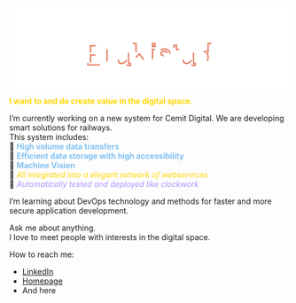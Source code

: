 <!-- contents of title.svg is from github.com/aeneasr/aeneasr -->
![BraKistad](title.svg)
<b style='color:gold'>I want to and do create value in the digital space.</b></br>


I’m currently working on a new system for Cemit Digital. We are developing smart solutions for railways.</br>
This system includes:</br>
  💙 <b style='color:#80c0f2'>High volume data transfers</b></br>
  💙 <b style='color:#80c0f2'>Efficient data storage with high accessibility</b></br>
  💙 <b style='color:#80c0f2'>Machine Vision</b></br> 
  💛 <i style='color:gold'>All integrated into a elegant network of webservices</i></br>
  💜 <i style='color:#ac93ff'>Automatically tested and deployed like clockwork</i></br>

I’m learning about DevOps technology and methods for faster and more secure application development.</br>

Ask me about anything.</br> I love to meet people with interests in the digital space.</br>

How to reach me: 
 - [LinkedIn](https://www.linkedin.com/in/%C3%B8yvind-brakstad-5b4061159/)
 - [Homepage](https://brakistad.github.io/homepage/)
 - And here


<!--
**Brakistad/BraKistad** is a ✨ _special_ ✨ repository because its `README.md` (this file) appears on your GitHub profile.

Here are some ideas to get you started:

- 🔭 I’m currently working on ...
- 🌱 I’m currently learning ...
- 👯 I’m looking to collaborate on ...
- 🤔 I’m looking for help with ...
- 💬 Ask me about ...
- 📫 How to reach me: ...
- 😄 Pronouns: ...
- ⚡ Fun fact: ...
-->

